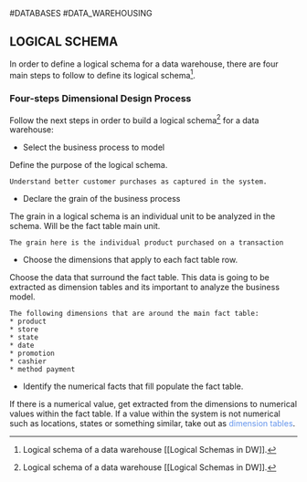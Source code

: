 #DATABASES #DATA_WAREHOUSING

## LOGICAL SCHEMA


In order to define a logical schema for a data warehouse, there are four main steps to follow to define its logical schema[^1]. 

### Four-steps Dimensional Design Process

Follow the next steps in order to build a logical schema[^1] for a data warehouse: 

* Select the business process to model

Define the purpose of the logical schema. 

```
Understand better customer purchases as captured in the system. 
```

* Declare the grain of the business process

The grain in a logical schema is an individual unit to be analyzed in the schema. Will be the fact table main unit. 

```
The grain here is the individual product purchased on a transaction
```

* Choose the dimensions that apply to each fact table row.

Choose the data that surround the fact table. This data is going to be extracted as dimension tables and its important to analyze the business model. 

```
The following dimensions that are around the main fact table: 
* product
* store
* state
* date
* promotion
* cashier
* method payment
```

* Identify the numerical facts that fill populate the fact table. 

If there is a numerical value, get extracted from the dimensions to numerical values within the fact table. 
If a value within the system is not numerical such as locations, states or something similar, take out as <span style="color:CornflowerBlue;">dimension tables</span>. 



[^1]: Logical schema of a data warehouse [[Logical Schemas in DW]]. 